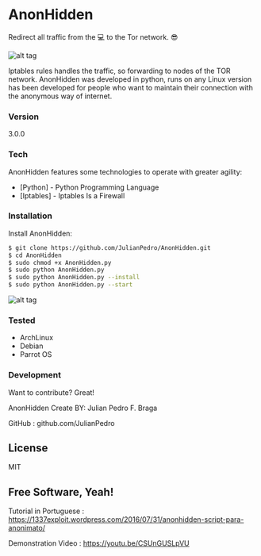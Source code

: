 # AnonHidden

Redirect all traffic from the :computer: to the Tor network. :sunglasses:

![alt tag](https://s31.postimg.org/800shm61n/logo.png)

Iptables rules handles the traffic, so forwarding to nodes of the TOR network.
AnonHidden was developed in python, runs on any Linux version has been developed for people who want to maintain their connection with the anonymous way of internet.

### Version
3.0.0

### Tech

AnonHidden features some technologies to operate with greater agility:

* [Python] - Python Programming Language
* [Iptables] - Iptables Is a Firewall

### Installation

Install AnonHidden:
```sh
$ git clone https://github.com/JulianPedro/AnonHidden.git
$ cd AnonHidden
$ sudo chmod +x AnonHidden.py
$ sudo python AnonHidden.py
$ sudo python AnonHidden.py --install
$ sudo python AnonHidden.py --start
```

![alt tag](https://s12.postimg.org/ldzzeltb1/Captura_de_tela_de_2016_08_26_14_29_18.png)

### Tested

 - ArchLinux
 - Debian
 - Parrot OS

### Development

Want to contribute? Great!

AnonHidden Create BY: Julian Pedro F. Braga

GitHub : github.com/JulianPedro

License
----

MIT


**Free Software, Yeah!**
----
Tutorial in Portuguese : https://1337exploit.wordpress.com/2016/07/31/anonhidden-script-para-anonimato/

Demonstration Video : https://youtu.be/CSUnGUSLpVU

